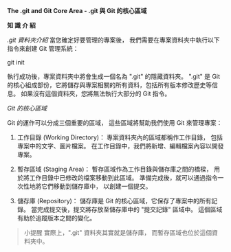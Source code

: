 **The .git and Git Core Area - .git 與 Git 的核心區域**

**知 識 介 紹**

*.git 資料夾介紹*
當您確定好要管理的專案後，
我們需要在專案資料夾中執行以下指令來創建 Git 管理系統：

git init

執行成功後，專案資料夾中將會生成一個名為 ".git" 的隱藏資料夾。
".git" 是 Git 的核心組成部份，它將儲存與專案相關的所有資料，包括所有版本修改歷史等信息。
如果沒有這個資料夾，您將無法執行大部分的 Git 指令。


*Git 的核心區域*

Git 的運作可以分成三個重要的區域，
這些區域將幫助我們使用 Git 來管理專案：

1. 工作目錄 (Working Directory)：
專案資料夾內的區域都稱作工作目錄，
包括專案中的文字、圖片檔案。
在工作目錄中，我們將新增、編輯檔案內容以開發專案。

2. 暫存區域 (Staging Area)：
暫存區域作為工作目錄與儲存庫之間的橋樑，
用於將工作目錄中已修改的檔案移動到此區域。
準備完成後，就可以通過指令一次性地將它們移動到儲存庫中，
以創建一個提交。

3. 儲存庫 (Repository)：
儲存庫是 Git 的核心區域，它保存了專案中的所有記錄。
當完成提交後，提交將存放至儲存庫中的 "提交記錄" 區域中。
這個區域有助於追蹤版本之間的變化。

>小提醒
實際上，".git" 資料夾其實就是儲存庫，
而暫存區域也位於這個資料夾中。


